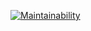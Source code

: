 [![Maintainability](https://api.codeclimate.com/v1/badges/1eba1d68be9462130ff6/maintainability)](https://codeclimate.com/github/SuchilkinaAnastasia/brain_games1/maintainability)
